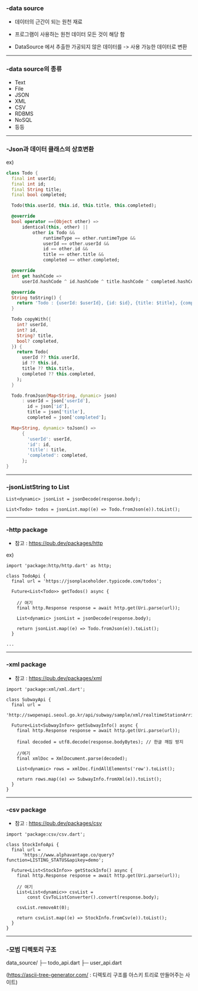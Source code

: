 ### -data source

- 데이터의 근간이 되는 원천 재료

- 프로그램이 사용하는 원천 데이터 모든 것이 해당 함

- DataSource 에서 추출한 가공되지 않은 데이터를 -> 사용 가능한 데이터로 변환

***

### -data source의 종류

- Text
- File
- JSON
- XML
- CSV
- RDBMS
- NoSQL
- 등등

***

### -Json과 데이터 클래스의 상호변환

ex)

```dart
class Todo {
  final int userId;
  final int id;
  final String title;
  final bool completed;

  Todo(this.userId, this.id, this.title, this.completed);

  @override
  bool operator ==(Object other) =>
      identical(this, other) ||
          other is Todo &&
              runtimeType == other.runtimeType &&
              userId == other.userId &&
              id == other.id &&
              title == other.title &&
              completed == other.completed;

  @override
  int get hashCode =>
      userId.hashCode ^ id.hashCode ^ title.hashCode ^ completed.hashCode;

  @override
  String toString() {
    return 'Todo : {userId: $userId}, {id: $id}, {title: $title}, {completed: $completed}';
  }

  Todo copyWith({
    int? userId,
    int? id,
    String? title,
    bool? completed,
  }) {
    return Todo(
      userId ?? this.userId,
      id ?? this.id,
      title ?? this.title,
      completed ?? this.completed,
    );
  }

  Todo.fromJson(Map<String, dynamic> json)
      : userId = json['userId'],
        id = json['id'],
        title = json['title'],
        completed = json['completed'];

  Map<String, dynamic> toJson() =>
      {
        'userId': userId,
        'id': id,
        'title': title,
        'completed': completed,
      };
}
```

***

### -jsonListString to List<Model>

```
List<dynamic> jsonList = jsonDecode(response.body);

List<Todo> todos = jsonList.map((e) => Todo.fromJson(e)).toList();
```

***

### -http package

- 참고 : https://pub.dev/packages/http

ex)

```
import 'package:http/http.dart' as http;

class TodoApi {
  final url = 'https://jsonplaceholder.typicode.com/todos';

  Future<List<Todo>> getTodos() async {
  
    // 여기
    final http.Response response = await http.get(Uri.parse(url));

    List<dynamic> jsonList = jsonDecode(response.body);

    return jsonList.map((e) => Todo.fromJson(e)).toList();
  }
  
...
```

***

### -xml package

- 참고 : https://pub.dev/packages/xml

```
import 'package:xml/xml.dart';

class SubwayApi {
  final url =
      'http://swopenapi.seoul.go.kr/api/subway/sample/xml/realtimeStationArrival/0/5/%EC%84%9C%EC%9A%B8';

  Future<List<SubwayInfo>> getSubwayInfo() async {
    final http.Response response = await http.get(Uri.parse(url));

    final decoded = utf8.decode(response.bodyBytes); // 한글 깨짐 방지

    //여기
    final xmlDoc = XmlDocument.parse(decoded);

    List<dynamic> rows = xmlDoc.findAllElements('row').toList();

    return rows.map((e) => SubwayInfo.fromXml(e)).toList();
  }
}
```

***

### -csv package

- 참고 : https://pub.dev/packages/csv

```
import 'package:csv/csv.dart';

class StockInfoApi {
  final url =
      'https://www.alphavantage.co/query?function=LISTING_STATUS&apikey=demo';

  Future<List<StockInfo>> getStockInfo() async {
    final http.Response response = await http.get(Uri.parse(url));
    
    // 여기
    List<List<dynamic>> csvList =
        const CsvToListConverter().convert(response.body);

    csvList.removeAt(0);

    return csvList.map((e) => StockInfo.fromCsv(e)).toList();
  }
}

```

***

### -모범 디렉토리 구조

data_source/
├─ todo_api.dart
├─ user_api.dart

(https://ascii-tree-generator.com/ : 디렉토리 구조를 아스키 트리로 만들어주는 사이트)